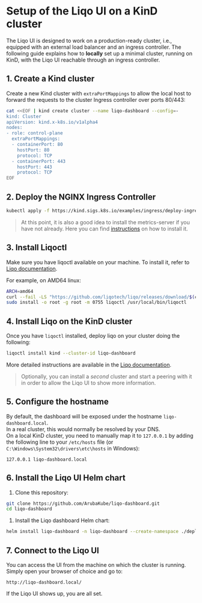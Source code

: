# Setup of the Liqo UI on a KinD cluster

The Liqo UI is designed to work on a production-ready cluster, i.e., equipped with an external load balancer and an ingress controller.
The following guide explains how to **locally** set up a minimal cluster, running on KinD, with the Liqo UI reachable through an ingress controller.

## 1. Create a Kind cluster

Create a new Kind cluster with `extraPortMappings` to allow the local host to forward the requests to the cluster Ingress controller over ports 80/443:

```sh
cat <<EOF | kind create cluster --name liqo-dashboard --config=-
kind: Cluster
apiVersion: kind.x-k8s.io/v1alpha4
nodes:
- role: control-plane
  extraPortMappings:
  - containerPort: 80
    hostPort: 80
    protocol: TCP
  - containerPort: 443
    hostPort: 443
    protocol: TCP
EOF
```

## 2. Deploy the NGINX Ingress Controller

```bash
kubectl apply -f https://kind.sigs.k8s.io/examples/ingress/deploy-ingress-nginx.yaml
```

> At this point, it is also a good idea to install the metrics-server if you have not already. Here you can find [instructions](https://github.com/kubernetes-sigs/metrics-server?tab=readme-ov-file#installation) on how to install it.

## 3. Install Liqoctl

Make sure you have liqoctl available on your machine.
To install it, refer to [Liqo documentation](https://docs.liqo.io/en/latest/installation/liqoctl.html).  

For example, on AMD64 linux:

```bash
ARCH=amd64
curl --fail -LS "https://github.com/liqotech/liqo/releases/download/$(curl https://api.github.com/repos/liqotech/liqo/releases/latest | jq -r .tag_name)/liqoctl-linux-$ARCH.tar.gz" | tar -xz
sudo install -o root -g root -m 0755 liqoctl /usr/local/bin/liqoctl
```

## 4. Install Liqo on the KinD cluster

Once you have `liqoctl` installed, deploy liqo on your cluster doing the following:

```bash
liqoctl install kind --cluster-id liqo-dashboard
```

More detailed instructions are available in the [Liqo documentation](https://docs.liqo.io/en/latest/installation/install.html#install-with-liqoctl).

> Optionally, you can install a _second_ cluster and start a peering with it in order to allow the Liqo UI to show more information.

## 5. Configure the hostname

By default, the dashboard will be exposed under the hostname `liqo-dashboard.local`.  
In a real cluster, this would normally be resolved by your DNS.  
On a local KinD cluster, you need to manually map it to `127.0.0.1` by adding the following line to your `/etc/hosts` file (or `C:\Windows\System32\drivers\etc\hosts` in Windows):

```text
127.0.0.1 liqo-dashboard.local
```

## 6. Install the Liqo UI Helm chart

1. Clone this repository:

```bash
git clone https://github.com/ArubaKube/liqo-dashboard.git
cd liqo-dashboard
```

1. Install the Liqo dashboard Helm chart:

```bash
helm install liqo-dashboard -n liqo-dashboard --create-namespace ./deployments/liqo-dashboard
```

## 7. Connect to the Liqo UI

You can access the UI from the machine on which the cluster is running.
Simply open your browser of choice and go to:

```text
http://liqo-dashboard.local/
```

If the Liqo UI shows up, you are all set.
